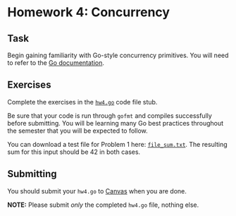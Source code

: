 # Homework 4: Concurrency

## Task

Begin gaining familiarity with Go-style concurrency primitives. You will need to
refer to the [Go documentation](https://golang.org/doc/).

## Exercises

Complete the exercises in the [`hw4.go`](/~cis193/homeworks/hw4.go) code file stub.

Be sure that your code is run through `gofmt` and compiles successfully before
submitting. You will be learning many Go best practices throughout the semester
that you will be expected to follow.

You can download a test file for Problem 1 here: [`file_sum.txt`](/~cis193/homeworks/file_sum.txt).
The resulting sum for this input should be 42 in both cases.

## Submitting

You should submit your `hw4.go`
to [Canvas](https://canvas.upenn.edu/courses/1350686) when you are done.

**NOTE:** Please submit *only* the completed `hw4.go` file, nothing else.
